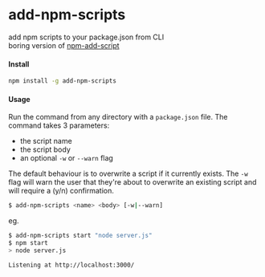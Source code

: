 # add-npm-scripts

add npm scripts to your package.json from CLI  
boring version of [npm-add-script](https://github.com/coleww/npm-add-script)

#### Install

```bash
npm install -g add-npm-scripts
```

#### Usage

Run the command from any directory with a `package.json` file. The command takes 3 parameters:

- the script name
- the script body
- an optional `-w` or `--warn` flag

The default behaviour is to overwrite a script if it currently exists. The `-w` flag will warn the user that they're about to overwrite an existing script and will require a (y/n) confirmation.

```bash
$ add-npm-scripts <name> <body> [-w|--warn]
```

eg.

```bash
$ add-npm-scripts start "node server.js"
$ npm start
> node server.js

Listening at http://localhost:3000/
```
